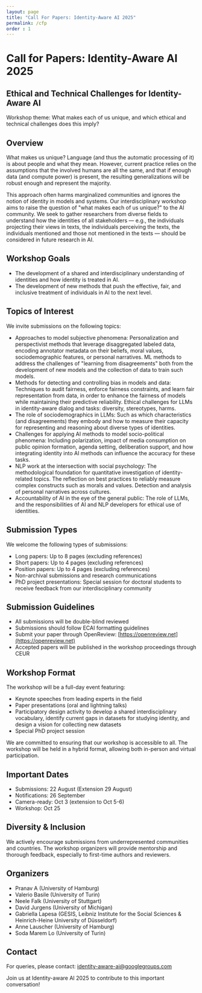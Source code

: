 ```yaml
---
layout: page
title: "Call For Papers: Identity-Aware AI 2025"
permalink: /cfp
order : 1
---
```


# Call for Papers: Identity-Aware AI 2025
## Ethical and Technical Challenges for Identity-Aware AI
Workshop theme: What makes each of us unique, and which ethical and technical challenges does this imply?

## Overview
What makes us unique? Language (and thus the automatic processing of it) is about people and what they mean. However, current practice relies on the assumptions that the involved humans are all the same, and that if enough data (and compute power) is present, the resulting generalizations will be robust enough and represent the majority.

This approach often harms marginalized communities and ignores the notion of identity in models and systems. Our interdisciplinary workshop aims to raise the question of "what makes each of us unique?" to the AI community. We seek to gather researchers from diverse fields to understand how the identities of all stakeholders — e.g., the individuals projecting their views in texts, the individuals perceiving the texts, the individuals mentioned and those not mentioned in the texts — should be considered in future research in AI.

## Workshop Goals
- The development of a shared and interdisciplinary understanding of identities and how identity is treated in AI.
- The development of new methods that push the effective, fair, and inclusive treatment of individuals in AI to the next level.

## Topics of Interest
We invite submissions on the following topics:

- Approaches to model subjective phenomena: Personalization and perspectivist methods that leverage disaggregated labeled data, encoding annotator metadata on their beliefs, moral values, sociodemographic features, or personal narratives. ML methods to address the challenges of "learning from disagreements" both from the development of new models and the collection of data to train such models.
- Methods for detecting and controlling bias in models and data: Techniques to audit fairness, enforce fairness constraints, and learn fair representation from data, in order to enhance the fairness of models while maintaining their predictive reliability. Ethical challenges for LLMs in identity-aware dialog and tasks: diversity, stereotypes, harms.
- The role of sociodemographics in LLMs: Such as which characteristics (and disagreements) they embody and how to measure their capacity for representing and reasoning about diverse types of identities.
- Challenges for applying AI methods to model socio-political phenomena: Including polarization, impact of media consumption on public opinion formation, agenda setting, deliberation support, and how integrating identity into AI methods can influence the accuracy for these tasks.
- NLP work at the intersection with social psychology: The methodological foundation for quantitative investigation of identity-related topics. The reflection on best practices to reliably measure complex constructs such as morals and values. Detection and analysis of personal narratives across cultures.
- Accountability of AI in the eye of the general public: The role of LLMs, and the responsibilities of AI and NLP developers for ethical use of identities.

## Submission Types
We welcome the following types of submissions:

- Long papers: Up to 8 pages (excluding references)
- Short papers: Up to 4 pages (excluding references)
- Position papers: Up to 4 pages (excluding references)
- Non-archival submissions and research communications
- PhD project presentations: Special session for doctoral students to receive feedback from our interdisciplinary community

## Submission Guidelines
- All submissions will be double-blind reviewed
- Submissions should follow ECAI formatting guidelines
- Submit your paper through OpenReview: [https://openreview.net](https://openreview.net)
- Accepted papers will be published in the workshop proceedings through CEUR

## Workshop Format
The workshop will be a full-day event featuring:

- Keynote speeches from leading experts in the field
- Paper presentations (oral and lightning talks)
- Participatory design activity to develop a shared interdisciplinary vocabulary, identify current gaps in datasets for studying identity, and design a vision for collecting new datasets
- Special PhD project session

We are committed to ensuring that our workshop is accessible to all. The workshop will be held in a hybrid format, allowing both in-person and virtual participation.

## Important Dates
- Submissions: 22 August (Extension 29 August)
- Notifications: 26 September
- Camera-ready: Oct 3 (extension to Oct 5-6)
- Workshop: Oct 25

## Diversity & Inclusion
We actively encourage submissions from underrepresented communities and countries. The workshop organizers will provide mentorship and thorough feedback, especially to first-time authors and reviewers.

## Organizers
- Pranav A (University of Hamburg)
- Valerio Basile (University of Turin)
- Neele Falk (University of Stuttgart)
- David Jurgens (University of Michigan)
- Gabriella Lapesa (GESIS, Leibniz Institute for the Social Sciences & Heinrich-Heine University of Düsseldorf)
- Anne Lauscher (University of Hamburg)
- Soda Marem Lo (University of Turin)

## Contact
For queries, please contact: [identity-aware-ai@googlegroups.com](mailto:identity-aware-ai@googlegroups.com)

Join us at Identity-aware AI 2025 to contribute to this important conversation!

